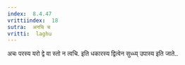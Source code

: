 ```yaml
---
index:  8.4.47
vrittiindex:  18
sutra:  अनचि च
vritti:  laghu 
---
```


अचः परस्य यरो द्वे वा स्तो न त्वचि. इति धकारस्य द्वित्वेन सुध्ध्य् उपास्य इति जाते..

